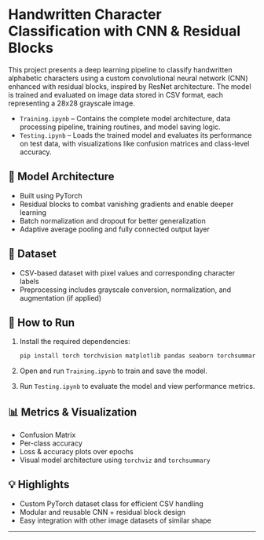 # Handwritten Character Classification with CNN & Residual Blocks

This project presents a deep learning pipeline to classify handwritten alphabetic characters using a custom convolutional neural network (CNN) enhanced with residual blocks, inspired by ResNet architecture. The model is trained and evaluated on image data stored in CSV format, each representing a 28x28 grayscale image.

* `Training.ipynb` – Contains the complete model architecture, data processing pipeline, training routines, and model saving logic.
* `Testing.ipynb` – Loads the trained model and evaluates its performance on test data, with visualizations like confusion matrices and class-level accuracy.

## 🧠 Model Architecture

* Built using PyTorch
* Residual blocks to combat vanishing gradients and enable deeper learning
* Batch normalization and dropout for better generalization
* Adaptive average pooling and fully connected output layer

## 🧪 Dataset

* CSV-based dataset with pixel values and corresponding character labels
* Preprocessing includes grayscale conversion, normalization, and augmentation (if applied)

## 🚀 How to Run

1. Install the required dependencies:

   ```bash
   pip install torch torchvision matplotlib pandas seaborn torchsummary torchviz pillow
   ```

2. Open and run `Training.ipynb` to train and save the model.

3. Run `Testing.ipynb` to evaluate the model and view performance metrics.

## 📊 Metrics & Visualization

* Confusion Matrix
* Per-class accuracy
* Loss & accuracy plots over epochs
* Visual model architecture using `torchviz` and `torchsummary`

## 💡 Highlights

* Custom PyTorch dataset class for efficient CSV handling
* Modular and reusable CNN + residual block design
* Easy integration with other image datasets of similar shape

---
